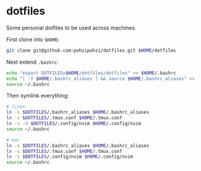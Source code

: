 # dotfiles

Some personal dotfiles to be used across machines.

First clone into `$HOME`:

```sh
git clone git@github.com:pohzipohzi/dotfiles.git $HOME/dotfiles
```

Next extend `.bashrc`:

```sh
echo "export DOTFILES=$HOME/dotfiles/dotfiles" >> $HOME/.bashrc
echo "[ -f $HOME/.bashrc_aliases ] && source $HOME/.bashrc_aliases" >> $HOME/.bashrc
source ~/.bashrc
```

Then symlink everything:

```sh
# linux
ln -s $DOTFILES/.bashrc_aliases $HOME/.bashrc_aliases
ln -s $DOTFILES/.tmux.conf $HOME/.tmux.conf
ln -s -d $DOTFILES/.config/nvim $HOME/.config/nvim
source ~/.bashrc

# mac
ln -s $DOTFILES/.bashrc_aliases $HOME/.bashrc_aliases
ln -s $DOTFILES/.tmux.conf $HOME/.tmux.conf
ln -s $DOTFILES/.config/nvim $HOME/.config/nvim
source ~/.bashrc
```
